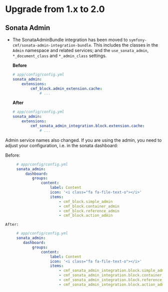 # Upgrade from 1.x to 2.0

## Sonata Admin

 * The SonataAdminBundle integration has been moved to
   `symfony-cmf/sonata-admin-integration-bundle`. This includes the classes in
   the `Admin` namespace and related services; and the `use_sonata_admin`,
   `*_document_class` and `*_admin_class` settings.

   **Before**
   ```yaml
   # app/config/config.yml
   sonata_admin:
       extensions:
           cmf_block.admin_extension.cache:
               # ...
   ```

   **After**
   ```yaml
   # app/config/config.yml
   sonata_admin:
       extensions:
           cmf_sonata_admin_integration.block.extension.cache:
               # ...
   ```

 Admin service names also changed. If you are using the admin,
 you need to adjust your configuration, i.e. in the sonata dashboard:
   
   Before:
   
   ```yaml
        # app/config/config.yml
        sonata_admin:
            dashboard:
               groups:
                   content:
                       label: Content
                       icon: '<i class="fa fa-file-text-o"></i>'
                       items:
                           - cmf_block.simple_admin
                           - cmf_block.container_admin
                           - cmf_block.reference_admin
                           - cmf_block.action_admin
   ```

    After:
       
   ```yaml
        # app/config/config.yml
        sonata_admin:
           dashboard:
               groups:
                   content:
                       label: Content
                       icon: '<i class="fa fa-file-text-o"></i>'
                       items:
                           - cmf_sonata_admin_integration.block.simple_admin
                           - cmf_sonata_admin_integration.block.container_admin
                           - cmf_sonata_admin_integration.block.reference_admin
                           - cmf_sonata_admin_integration.block.action_admin
   ```
